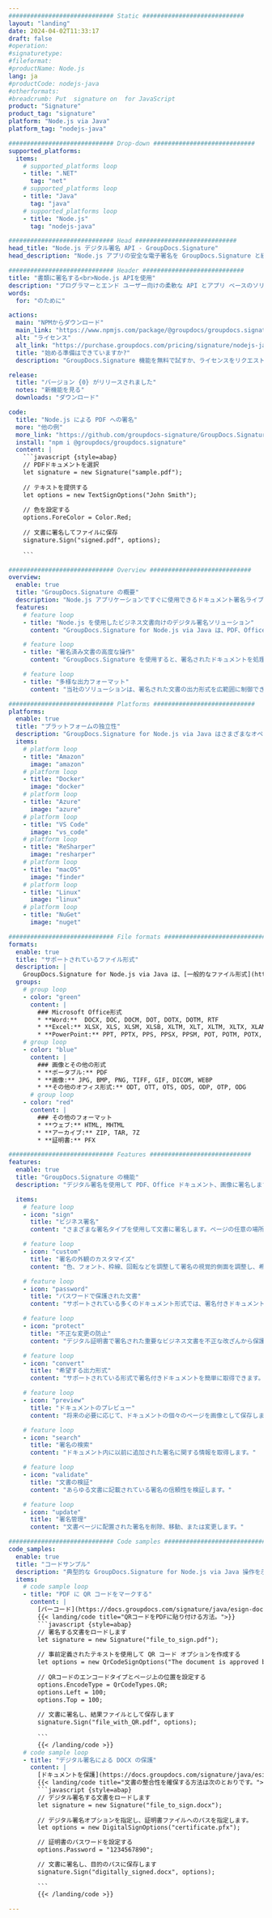 ```yaml
---
############################# Static ############################
layout: "landing"
date: 2024-04-02T11:33:17
draft: false
#operation: 
#signaturetype: 
#fileformat: 
#productName: Node.js
lang: ja
#productCode: nodejs-java
#otherformats: 
#breadcrumb: Put  signature on  for JavaScript
product: "Signature"
product_tag: "signature"
platform: "Node.js via Java"
platform_tag: "nodejs-java"

############################# Drop-down ############################
supported_platforms:
  items:
    # supported_platforms loop
    - title: ".NET"
      tag: "net"
    # supported_platforms loop
    - title: "Java"
      tag: "java"
    # supported_platforms loop
    - title: "Node.js"
      tag: "nodejs-java"

############################# Head ############################
head_title: "Node.js デジタル署名 API - GroupDocs.Signature"
head_description: "Node.js アプリの安全な電子署名を GroupDocs.Signature と統合します。ドキュメント署名ワークフローを簡単かつ効率的に合理化します。"

############################# Header ############################
title: "書類に署名する<br>Node.js APIを使用"
description: "プログラマーとエンド ユーザー向けの柔軟な API とアプリ ベースのソリューションを使用して、任意のプラットフォームでデジタル ドキュメントと画像に署名します。"
words:
  for: "のために"

actions:
  main: "NPMからダウンロード"
  main_link: "https://www.npmjs.com/package/@groupdocs/groupdocs.signature/"
  alt: "ライセンス"
  alt_link: "https://purchase.groupdocs.com/pricing/signature/nodejs-java/"
  title: "始める準備はできていますか?"
  description: "GroupDocs.Signature 機能を無料で試すか、ライセンスをリクエストしてください"

release:
  title: "バージョン {0} がリリースされました"
  notes: "新機能を見る"
  downloads: "ダウンロード"

code:
  title: "Node.js による PDF への署名"
  more: "他の例"
  more_link: "https://github.com/groupdocs-signature/GroupDocs.Signature-for-Node.js-via-Java/"
  install: "npm i @groupdocs/groupdocs.signature"
  content: |
    ```javascript {style=abap}   
    // PDFドキュメントを選択
    let signature = new Signature("sample.pdf");
    
    // テキストを提供する
    let options = new TextSignOptions("John Smith");
    
    // 色を設定する
    options.ForeColor = Color.Red;
    
    // 文書に署名してファイルに保存
    signature.Sign("signed.pdf", options);
    
    ```

############################# Overview ############################
overview:
  enable: true
  title: "GroupDocs.Signature の概要"
  description: "Node.js アプリケーションですぐに使用できるドキュメント署名ライブラリ"
  features:
    # feature loop
    - title: "Node.js を使用したビジネス文書向けのデジタル署名ソリューション"
      content: "GroupDocs.Signature for Node.js via Java は、PDF、Office ドキュメント、画像に対するデジタル署名オプションの包括的なセットを提供します。テキスト、バーコード、画像、デジタル証明書、メタデータが利用可能です。合理化されたドキュメント処理により、効率が確実に高まります。"

    # feature loop
    - title: "署名済み文書の高度な操作"
      content: "GroupDocs.Signature を使用すると、署名されたドキュメントを処理できます。さまざまな基準を使用して署名を検索および検証します。さらに、詳細な文書情報を抽出したり、ページのプレビュー画像を生成したりできます。"

    # feature loop
    - title: "多様な出力フォーマット"
      content: "当社のソリューションは、署名された文書の出力形式を広範囲に制御できます。任意のページに署名を正確に配置し、外観をカスタマイズします。署名されたドキュメントをサポートされている多数の形式で保存し、オプションでパスワードで保護します。"

############################# Platforms ############################
platforms:
  enable: true
  title: "プラットフォームの独立性"
  description: "GroupDocs.Signature for Node.js via Java はさまざまなオペレーティング システムでドキュメント処理を実行します"
  items:
    # platform loop
    - title: "Amazon"
      image: "amazon"
    # platform loop
    - title: "Docker"
      image: "docker"
    # platform loop
    - title: "Azure"
      image: "azure"
    # platform loop
    - title: "VS Code"
      image: "vs_code"
    # platform loop
    - title: "ReSharper"
      image: "resharper"
    # platform loop
    - title: "macOS"
      image: "finder"
    # platform loop
    - title: "Linux"
      image: "linux"
    # platform loop
    - title: "NuGet"
      image: "nuget"

############################# File formats ############################
formats:
  enable: true
  title: "サポートされているファイル形式"
  description: |
    GroupDocs.Signature for Node.js via Java は、[一般的なファイル形式](https://docs.groupdocs.com/signature/java/supported-document-formats/) の操作を容易にします。
  groups:
    # group loop
    - color: "green"
      content: |
        ### Microsoft Office形式
        * **Word:**  DOCX, DOC, DOCM, DOT, DOTX, DOTM, RTF
        * **Excel:** XLSX, XLS, XLSM, XLSB, XLTM, XLT, XLTM, XLTX, XLAM, SXC, SpreadsheetML
        * **PowerPoint:** PPT, PPTX, PPS, PPSX, PPSM, POT, POTM, POTX, PPTM
    # group loop
    - color: "blue"
      content: |
        ### 画像とその他の形式
        * **ポータブル:** PDF
        * **画像:** JPG, BMP, PNG, TIFF, GIF, DICOM, WEBP
        * **その他のオフィス形式:** ODT, OTT, OTS, ODS, ODP, OTP, ODG
      # group loop
    - color: "red"
      content: |
        ### その他のフォーマット
        * **ウェブ:** HTML, MHTML
        * **アーカイブ:** ZIP, TAR, 7Z
        * **証明書:** PFX

############################# Features ############################
features:
  enable: true
  title: "GroupDocs.Signature の機能"
  description: "デジタル署名を使用して PDF、Office ドキュメント、画像に署名します"

  items:
    # feature loop
    - icon: "sign"
      title: "ビジネス署名"
      content: "さまざまな署名タイプを使用して文書に署名します。ページの任意の場所にデジタル署名を正確に配置します。"

    # feature loop
    - icon: "custom"
      title: "署名の外観のカスタマイズ"
      content: "色、フォント、枠線、回転などを調整して署名の視覚的側面を調整し、希望の結果を実現します。"

    # feature loop
    - icon: "password"
      title: "パスワードで保護された文書"
      content: "サポートされている多くのドキュメント形式では、署名付きドキュメントをパスワードで保護してセキュリティを強化します。"

    # feature loop
    - icon: "protect"
      title: "不正な変更の防止"
      content: "デジタル証明書で署名された重要なビジネス文書を不正な改ざんから保護します。"

    # feature loop
    - icon: "convert"
      title: "希望する出力形式"
      content: "サポートされている形式で署名付きドキュメントを簡単に取得できます。 MS Word ドキュメントを PDF 形式に簡単に変換します。"

    # feature loop
    - icon: "preview"
      title: "ドキュメントのプレビュー"
      content: "将来の必要に応じて、ドキュメントの個々のページを画像として保存します。"

    # feature loop
    - icon: "search"
      title: "署名の検索"
      content: "ドキュメント内に以前に追加された署名に関する情報を取得します。"

    # feature loop
    - icon: "validate"
      title: "文書の検証"
      content: "あらゆる文書に記載されている署名の信頼性を検証します。"

    # feature loop
    - icon: "update"
      title: "署名管理"
      content: "文書ページに配置された署名を削除、移動、または変更します。"

############################# Code samples ############################
code_samples:
  enable: true
  title: "コードサンプル"
  description: "典型的な GroupDocs.Signature for Node.js via Java 操作を示す実例"
  items:
    # code sample loop
    - title: "PDF に QR コードをマークする"
      content: |
        [バーコード](https://docs.groupdocs.com/signature/java/esign-document-with-qr-code-signature/) を特定の PDF ドキュメント ページに組み込むと、ビジネス プロセスを効率化できます。 このセクションでは、GroupDocs.Signature for Node.js via Java を使用して QR コードを追加する例を示します。
        {{< landing/code title="QRコードをPDFに貼り付ける方法。">}}
        ```javascript {style=abap}
        // 署名する文書をロードします
        let signature = new Signature("file_to_sign.pdf");
        
        // 事前定義されたテキストを使用して QR コード オプションを作成する
        let options = new QrCodeSignOptions("The document is approved by John Smith");
        
        // QRコードのエンコードタイプとページ上の位置を設定する
        options.EncodeType = QrCodeTypes.QR;
        options.Left = 100;
        options.Top = 100;
            
        // 文書に署名し、結果ファイルとして保存します
        signature.Sign("file_with_QR.pdf", options);
        
        ```
        {{< /landing/code >}}
    # code sample loop
    - title: "デジタル署名による DOCX の保護"
      content: |
        [ドキュメントを保護](https://docs.groupdocs.com/signature/java/esign-document-with-digital-signature/) はデジタル証明書に基づく署名によって行われます。 デジタル署名は、ビジネス文書を内容の変更から保護します。
        {{< landing/code title="文書の整合性を確保する方法は次のとおりです。">}}
        ```javascript {style=abap}   
        // デジタル署名する文書をロードします
        let signature = new Signature("file_to_sign.docx");
        
        // デジタル署名オプションを指定し、証明書ファイルへのパスを指定します。
        let options = new DigitalSignOptions("certificate.pfx");

        // 証明書のパスワードを設定する
        options.Password = "1234567890";

        // 文書に署名し、目的のパスに保存します
        signature.Sign("digitally_signed.docx", options);

        ```
        {{< /landing/code >}}

---
```

